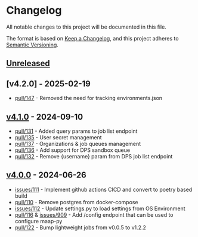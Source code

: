 # Changelog

All notable changes to this project will be documented in this file.

The format is based on [Keep a Changelog](https://keepachangelog.com/en/1.1.0/),
and this project adheres to [Semantic Versioning](https://semver.org/spec/v2.0.0.html).

## [Unreleased]

## [v4.2.0] - 2025-02-19
- [pull/147](https://github.com/MAAP-Project/maap-api-nasa/pull/147) - Removed the need for tracking environments.json

## [v4.1.0] - 2024-09-10
- [pull/131](https://github.com/MAAP-Project/maap-api-nasa/pull/131) - Added query params to job list endpoint 
- [pull/135](https://github.com/MAAP-Project/maap-api-nasa/pull/135) - User secret management 
- [pull/137](https://github.com/MAAP-Project/maap-api-nasa/pull/137) - Organizations & job queues management
- [pull/136](https://github.com/MAAP-Project/maap-api-nasa/pull/136) - Add support for DPS sandbox queue
- [pull/132](https://github.com/MAAP-Project/maap-api-nasa/pull/132) - Remove {username} param from DPS job list endpoint 

## [v4.0.0] - 2024-06-26
- [issues/111](https://github.com/MAAP-Project/maap-api-nasa/issues/111) - Implement github actions CICD and convert to poetry based build
- [pull/110](https://github.com/MAAP-Project/maap-api-nasa/pull/110) - Remove postgres from docker-compose
- [issues/112](https://github.com/MAAP-Project/maap-api-nasa/issues/112) - Update settings.py to load settings from OS Environment
- [pull/116](https://github.com/MAAP-Project/maap-api-nasa/pull/116) & [issues/909](https://github.com/MAAP-Project/Community/issues/909) - Add /config endpoint that can be used to configure maap-py
- [pull/122](https://github.com/MAAP-Project/maap-api-nasa/pull/122) - Bump lightweight jobs from v0.0.5 to v1.2.2


[unreleased]: https://github.com/MAAP-Project/maap-api-nasa/v4.0.0...HEAD
[v4.1.0]: https://github.com/MAAP-Project/maap-api-nasa/compare/v4.0.0...v4.1.0
[v4.0.0]: https://github.com/MAAP-Project/maap-api-nasa/compare/v3.1.5...v4.0.0
